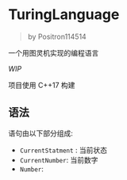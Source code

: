 # TuringLanguage

> by Positron114514

一个用图灵机实现的编程语言

*WIP*

项目使用 C++17 构建



## 语法

语句由以下部分组成:

- `CurrentStatment` : 当前状态
- `CurrentNumber`: 当前数字
- `Number`: 

```turing

```

 